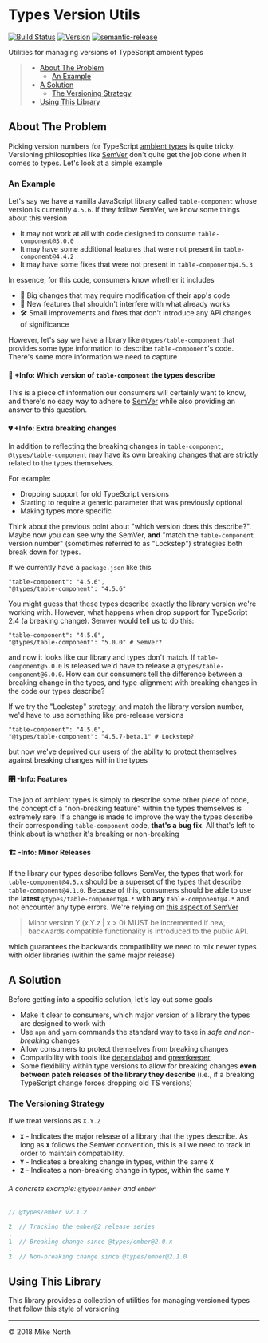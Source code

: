 # Types Version Utils

[![Build Status](https://travis-ci.org/mike-north/types-version.svg?branch=master)](https://travis-ci.org/mike-north/types-version)
[![Version](https://img.shields.io/github/tag/mike-north/types-version.svg)](https://www.npmjs.com/package/types-version)
[![semantic-release](https://img.shields.io/badge/%20%20%F0%9F%93%A6%F0%9F%9A%80-semantic--release-e10079.svg)](https://github.com/semantic-release/semantic-release)

Utilities for managing versions of TypeScript ambient types

> - [About The Problem](#about-the-problem)
>   - [An Example](#an-example)
> - [A Solution](#a-solution)
>   - [The Versioning Strategy](#the-versioning-strategy)
> - [Using This Library](#using-this-library)

## About The Problem

Picking version numbers for TypeScript [ambient types](http://definitelytyped.org/) is quite tricky. Versioning philosophies like [SemVer](https://semver.org/) don't quite get the job done when it comes to types. Let's look at a simple example

### An Example

Let's say we have a vanilla JavaScript library called `table-component` whose version is currently `4.5.6`. If they follow SemVer, we know some things about this version

- It may not work at all with code designed to consume `table-component@3.0.0`
- It may have some additional features that were not present in `table-component@4.4.2`
- It may have some fixes that were not present in `table-component@4.5.3`

In essence, for this code, consumers know whether it includes

- 🤕 Big changes that may require modification of their app's code
- 🎁 New features that shouldn't interfere with what already works
- 🛠 Small improvements and fixes that don't introduce any API changes of significance

However, let's say we have a library like `@types/table-component` that provides some type information to describe `table-component`'s code. There's some more information we need to capture

#### 🔢 +Info: Which version of `table-component` the types describe

This is a piece of information our consumers will certainly want to know, and there's no easy way to adhere to [SemVer](https://semver.org/) while also providing an answer to this question.

#### 💔 +Info: Extra breaking changes

In addition to reflecting the breaking changes in `table-component`, `@types/table-component` may have its own breaking changes that are strictly related to the types themselves.

For example:

- Dropping support for old TypeScript versions
- Starting to require a generic parameter that was previously optional
- Making types more specific

Think about the previous point about "which version does this describe?". Maybe now you can see why the SemVer, **and** "match the `table-component` version number" (sometimes referred to as "Lockstep") strategies both break down for types.

If we currently have a `package.json` like this

```
"table-component": "4.5.6",
"@types/table-component": "4.5.6"
```

You might guess that these types describe exactly the library version we're working with. However, what happens when drop support for TypeScript 2.4 (a breaking change). Semver would tell us to do this:

```
"table-component": "4.5.6",
"@types/table-component": "5.0.0" # SemVer?
```

and now it looks like our library and types don't match. If `table-component@5.0.0` is released we'd have to release a `@types/table-component@6.0.0`. How can our consumers tell the difference between a breaking change in the types, and type-alignment with breaking changes in the code our types describe?

If we try the "Lockstep" strategy, and match the library version number, we'd have to use something like pre-release versions

```
"table-component": "4.5.6",
"@types/table-component": "4.5.7-beta.1" # Lockstep?
```

but now we've deprived our users of the ability to protect themselves against breaking changes within the types

#### 🎛 -Info: Features

The job of ambient types is simply to describe some other piece of code, the concept of a "non-breaking feature" within the types themselves is extremely rare. If a change is made to improve the way the types describe their corresponding `table-component` code, **that's a bug fix**. All that's left to think about is whether it's breaking or non-breaking

#### 🏗 -Info: Minor Releases

If the library our types describe follows SemVer, the types that work for `table-component@4.5.x` should be a superset of the types that describe `table-component@4.1.0`. Because of this, consumers should be able to use the **latest** `@types/table-component@4.*` with **any** `table-component@4.*` and not encounter any type errors. We're relying on [this aspect of SemVer](https://semver.org/spec/v2.0.0.html#spec-item-7)

> Minor version Y (x.Y.z | x > 0) MUST be incremented if new, backwards compatible functionality is introduced to the public API.

which guarantees the backwards compatibility we need to mix newer types with older libraries (within the same major release)

## A Solution

Before getting into a specific solution, let's lay out some goals

- Make it clear to consumers, which major version of a library the types are designed to work with
- Use `npm` and `yarn` commands the standard way to take in _safe and non-breaking_ changes
- Allow consumers to protect themselves from breaking changes
- Compatibility with tools like [dependabot](https://dependabot.com/) and [greenkeeper](https://greenkeeper.io/)
- Some flexibility within type versions to allow for breaking changes **even between patch releases of the library they describe** (i.e., if a breaking TypeScript change forces dropping old TS versions)

### The Versioning Strategy

If we treat versions as `X.Y.Z`

- **`X`** - Indicates the major release of a library that the types describe. As long as **`X`** follows the SemVer convention, this is all we need to track in order to maintain compatability.
- **`Y`** - Indicates a breaking change in types, within the same **`X`**
- **`Z`** - Indicates a non-breaking change in types, within the same **`Y`**

###### A concrete example: `@types/ember` and `ember`

```js
// @types/ember v2.1.2

2  // Tracking the ember@2 release series
.
1  // Breaking change since @types/ember@2.0.x
.
2  // Non-breaking change since @types/ember@2.1.0
```

## Using This Library

This library provides a collection of utilities for managing versioned types that follow this style of versioning

---

© 2018 Mike North

